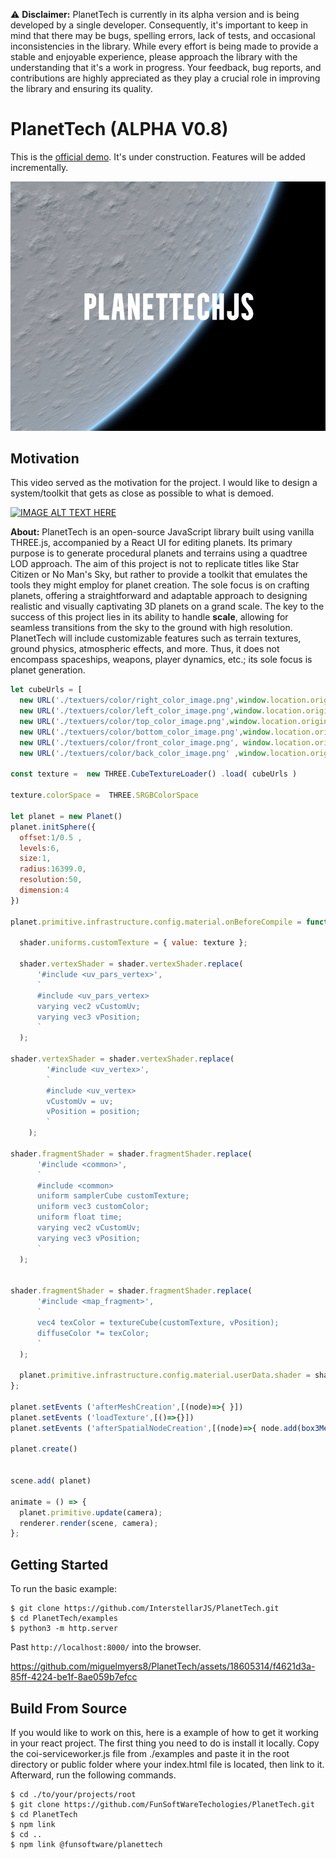 ⚠️ **Disclaimer:** PlanetTech is currently in its alpha version and is being developed by a single developer. Consequently, it's important to keep in mind that there may be bugs, spelling errors, lack of tests, and occasional inconsistencies in the library. While every effort is being made to provide a stable and enjoyable experience, please approach the library with the understanding that it's a work in progress. Your feedback, bug reports, and contributions are highly appreciated as they play a crucial role in improving the library and ensuring its quality.


# PlanetTech (ALPHA V0.8) 
This is the [official demo](https://interstellarjs.github.io/PlanetTech/examples/). It's under construction. Features will be added incrementally.
<p align="center">
  <img src="./assets/logoPT.png" />
</p>


## Motivation

This video served as the motivation for the project. I would like to design a system/toolkit that gets as close as possible to what is demoed.

[![IMAGE ALT TEXT HERE](https://img.youtube.com/vi/ksMQ4hYhfSA/0.jpg)](https://www.youtube.com/watch?v=ksMQ4hYhfSA)

**About:**
PlanetTech is an open-source JavaScript library built using vanilla THREE.js, accompanied by a React UI for editing planets. Its primary purpose is to generate procedural planets and terrains using a quadtree LOD approach. The aim of this project is not to replicate titles like Star Citizen or No Man's Sky, but rather to provide a toolkit that emulates the tools they might employ for planet creation. The sole focus is on crafting planets, offering a straightforward and adaptable approach to designing realistic and visually captivating 3D planets on a grand scale. The key to the success of this project lies in its ability to handle **scale**, allowing for seamless transitions from the sky to the ground with high resolution. PlanetTech will include customizable features such as terrain textures, ground physics, atmospheric effects, and more. Thus, it does not encompass spaceships, weapons, player dynamics, etc.; its sole focus is planet generation.

 
```javascript
let cubeUrls = [
  new URL('./textuers/color/right_color_image.png',window.location.origin).href,
  new URL('./textuers/color/left_color_image.png',window.location.origin).href,
  new URL('./textuers/color/top_color_image.png',window.location.origin).href,
  new URL('./textuers/color/bottom_color_image.png',window.location.origin).href,
  new URL('./textuers/color/front_color_image.png', window.location.origin).href,
  new URL('./textuers/color/back_color_image.png' ,window.location.origin).href, ]

const texture =  new THREE.CubeTextureLoader() .load( cubeUrls )

texture.colorSpace =  THREE.SRGBColorSpace

let planet = new Planet()
planet.initSphere({
  offset:1/0.5 ,
  levels:6,
  size:1,
  radius:16399.0,
  resolution:50,
  dimension:4
})

planet.primitive.infrastructure.config.material.onBeforeCompile = function(shader) {
  
  shader.uniforms.customTexture = { value: texture };

  shader.vertexShader = shader.vertexShader.replace(
      '#include <uv_pars_vertex>',
      `
      #include <uv_pars_vertex>
      varying vec2 vCustomUv;
      varying vec3 vPosition;
      `
  );
          
shader.vertexShader = shader.vertexShader.replace(
        '#include <uv_vertex>',
        `
        #include <uv_vertex>
        vCustomUv = uv;
        vPosition = position;
        `
    );

shader.fragmentShader = shader.fragmentShader.replace(
      '#include <common>',
      `
      #include <common>
      uniform samplerCube customTexture;
      uniform vec3 customColor;
      uniform float time;
      varying vec2 vCustomUv;
      varying vec3 vPosition;
      `
  );
          
          
shader.fragmentShader = shader.fragmentShader.replace(
      '#include <map_fragment>',
      `
      vec4 texColor = textureCube(customTexture, vPosition);
      diffuseColor *= texColor;
      `
  );
          
  planet.primitive.infrastructure.config.material.userData.shader = shader;
};
      
planet.setEvents ('afterMeshCreation',[(node)=>{ }])
planet.setEvents ('loadTexture',[()=>{}])
planet.setEvents ('afterSpatialNodeCreation',[(node)=>{ node.add(box3Mesh(node.boundingInfo.boundingBox,new THREE.Color( Math.random() * 0xffffff ))) }])

planet.create()


scene.add( planet)

animate = () => {
  planet.primitive.update(camera);
  renderer.render(scene, camera);
};
```

## Getting Started
To run the basic example:
```
$ git clone https://github.com/InterstellarJS/PlanetTech.git
$ cd PlanetTech/examples
$ python3 -m http.server
```
Past `http://localhost:8000/` into the browser.

https://github.com/miguelmyers8/PlanetTech/assets/18605314/f4621d3a-85ff-4224-be1f-8ae059b7efcc


## Build From Source
If you would like to work on this, here is a example of how to get it working in your react project.
The first thing you need to do is install it locally. 
Copy the coi-serviceworker.js file from ./examples and paste it in the root directory or public folder where your index.html file is located,
then link to it. Afterward, run the following commands.
```
$ cd ./to/your/projects/root
$ git clone https://github.com/FunSoftWareTechologies/PlanetTech.git
$ cd PlanetTech
$ npm link
$ cd ..
$ npm link @funsoftware/planettech 
```



